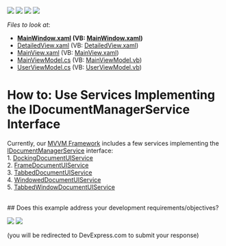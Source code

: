 <!-- default badges list -->
![](https://img.shields.io/endpoint?url=https://codecentral.devexpress.com/api/v1/VersionRange/128658348/20.2.3%2B)
[![](https://img.shields.io/badge/Open_in_DevExpress_Support_Center-FF7200?style=flat-square&logo=DevExpress&logoColor=white)](https://supportcenter.devexpress.com/ticket/details/T211373)
[![](https://img.shields.io/badge/📖_How_to_use_DevExpress_Examples-e9f6fc?style=flat-square)](https://docs.devexpress.com/GeneralInformation/403183)
[![](https://img.shields.io/badge/💬_Leave_Feedback-feecdd?style=flat-square)](#does-this-example-address-your-development-requirementsobjectives)
<!-- default badges end -->
<!-- default file list -->
*Files to look at*:

* **[MainWindow.xaml](./CS/DXDocumentUIServiceSample/MainWindow.xaml) (VB: [MainWindow.xaml](./VB/DXDocumentUIServiceSample/MainWindow.xaml))**
* [DetailedView.xaml](./CS/DXDocumentUIServiceSample/View/DetailedView.xaml) (VB: [DetailedView.xaml](./VB/DXDocumentUIServiceSample/View/DetailedView.xaml))
* [MainView.xaml](./CS/DXDocumentUIServiceSample/View/MainView.xaml) (VB: [MainView.xaml](./VB/DXDocumentUIServiceSample/View/MainView.xaml))
* [MainViewModel.cs](./CS/DXDocumentUIServiceSample/ViewModel/MainViewModel.cs) (VB: [MainViewModel.vb](./VB/DXDocumentUIServiceSample/ViewModel/MainViewModel.vb))
* [UserViewModel.cs](./CS/DXDocumentUIServiceSample/ViewModel/UserViewModel.cs) (VB: [UserViewModel.vb](./VB/DXDocumentUIServiceSample/ViewModel/UserViewModel.vb))
<!-- default file list end -->
# How to: Use Services Implementing the IDocumentManagerService Interface


Currently, our <a href="https://documentation.devexpress.com/WPF/CustomDocument15112.aspx">MVVM Framework</a> includes a few services implementing the <a href="https://documentation.devexpress.com/WPF/clsDevExpressMvvmIDocumentManagerServicetopic.aspx">IDocumentManagerService</a> interface:<br> 1. <a href="https://documentation.devexpress.com/WPF/CustomDocument18275.aspx">DockingDocumentUIService</a> <br>2. <a href="https://documentation.devexpress.com/WPF/CustomDocument18172.aspx">FrameDocumentUIService</a> <br>3. <a href="https://documentation.devexpress.com/WPF/CustomDocument18173.aspx">TabbedDocumentUIService</a> <br>4. <a href="https://documentation.devexpress.com/WPF/CustomDocument18174.aspx">WindowedDocumentUIService</a> <br>5. <a href="https://documentation.devexpress.com/WPF/CustomDocument114043.aspx">TabbedWindowDocumentUIService</a>

<br/>
<!-- feedback -->
## Does this example address your development requirements/objectives?

[<img src="https://www.devexpress.com/support/examples/i/yes-button.svg"/>](https://www.devexpress.com/support/examples/survey.xml?utm_source=github&utm_campaign=wpf-docklayoutmanager-use-services-that-implement-the-idocumentmanagerservice&~~~was_helpful=yes) [<img src="https://www.devexpress.com/support/examples/i/no-button.svg"/>](https://www.devexpress.com/support/examples/survey.xml?utm_source=github&utm_campaign=wpf-docklayoutmanager-use-services-that-implement-the-idocumentmanagerservice&~~~was_helpful=no)

(you will be redirected to DevExpress.com to submit your response)
<!-- feedback end -->
